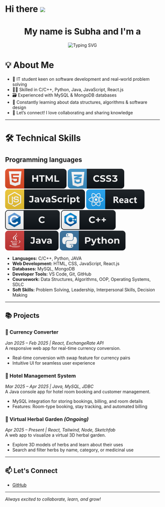 <h1 align="left">Hi there <img src="https://media.giphy.com/media/hvRJCLFzcasrR4ia7z/giphy.gif" width="28"></h1>

<div align="center">
  
# My name is Subha and I'm a 

</div>
<p align="center">
  <img src="https://readme-typing-svg.herokuapp.com?font=League+Spartan&weight=500&size=28&pause=1000&background=FFFFFF00&center=true&vCenter=true&width=435&lines=Aspiring+Software+Engineer+🚀;Tech+Tinkerer+🔍;Problem+Solver+⚙️;Competitive+Coder+💡" alt="Typing SVG">
</p>


# 💡 About Me

- 🚀 IT student keen on software development and real-world problem solving
- 👨‍💻 Skilled in C/C++, Python, Java, JavaScript, React.js
- 🗃️ Experienced with MySQL & MongoDB databases
- 🌱 Constantly learning about data structures, algorithms & software design
- 💬 Let’s connect! I love collaborating and sharing knowledge

---

# 🛠️ Technical Skills

## Programming languages

<p>
  <img src="./svgs/html.svg" alt="Html" style="vertical-align:top margin:6px 4px">
  <img src="./svgs/css3.svg" alt="Css3" style="vertical-align:top margin:6px 4px">
  <img src="./svgs/js.svg" alt="JS" style="vertical-align:top margin:6px 4px">
  <img src="./svgs/react.svg" alt="JS" style="vertical-align:top margin:6px 4px">
  <img src="./svgs/c.svg" alt="C" style="vertical-align:top margin:6px 4px">
  <img src="./svgs/c++.svg" alt="C++" style="vertical-align:top margin:6px 4px">
  <img src="./svgs/java.svg" alt="Java" style="vertical-align:top margin:6px 4px">
  <img src="./svgs/python.svg" alt="Python" style="vertical-align:top margin:6px 4px">

</p>

- **Languages:** C/C++, Python, JAVA
- **Web Development:** HTML, CSS, JavaScript, React.js
- **Databases:** MySQL, MongoDB
- **Developer Tools:** VS Code, Git, GitHub
- **Coursework:** Data Structures, Algorithms, OOP, Operating Systems, SDLC
- **Soft Skills:** Problem Solving, Leadership, Interpersonal Skills, Decision Making

---

## 📚 Projects

### 💱 Currency Converter
*Jan 2025 – Feb 2025 | React, ExchangeRate API*  
A responsive web app for real-time currency conversion.  
- Real-time conversion with swap feature for currency pairs  
- Intuitive UI for seamless user experience

### 🏨 Hotel Management System
*Mar 2025 – Apr 2025 | Java, MySQL, JDBC*  
A Java console app for hotel room booking and customer management.  
- MySQL integration for storing bookings, billing, and room details  
- Features: Room-type booking, stay tracking, and automated billing

### 🌿 Virtual Herbal Garden *(Ongoing)*
*Apr 2025 – Present | React, Tailwind, Node, Sketchfab*  
A web app to visualize a virtual 3D herbal garden.  
- Explore 3D models of herbs and learn about their uses  
- Search and filter herbs by name, category, or medicinal use

---

## 📫 Let's Connect

- [GitHub](https://github.com/Subhadeep-sm)
<!-- Add your LinkedIn or Email if you wish -->

---

*Always excited to collaborate, learn, and grow!*

